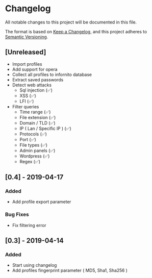 # Changelog
All notable changes to this project will be documented in this file.

The format is based on [Keep a Changelog](https://keepachangelog.com/en/1.0.0/),
and this project adheres to [Semantic Versioning](https://semver.org/spec/v2.0.0.html).

## [Unreleased]
- Import profiles
- Add support for opera
- Collect all profiles to infornito database
- Extract saved passwords
- Detect web attacks
    - Sql injection (✅)
    - XSS (✅)
    - LFI (✅)
- Filter queries 
    - Time range (✅)
    - File extension (✅)
    - Domain / TLD (✅)
    - IP ( Lan / Specific IP ) (✅)
    - Protocols (✅)
    - Port (✅) 
    - File types (✅)
    - Admin panels (✅)
    - Wordpress (✅)
    - Regex (✅)

## [0.4] - 2019-04-17
### Added
- Add profile export parameter
### Bug Fixes
- Fix filtering error

## [0.3] - 2019-04-14
### Added
- Start using changelog
- Add profiles fingerprint parameter ( MD5, Sha1, Sha256 )